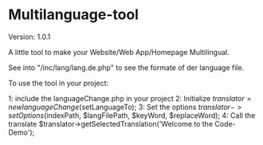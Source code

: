 # Multilanguage-tool
Version: 1.0.1

A little tool to make your Website/Web App/Homepage Multilingual.

See into "/inc/lang/lang.de.php" to see the formate of der language file.

To use the tool in your project:

1:  include the languageChange.php in your project
2:  Initialize $translator = new languageChange($setLanguageTo);
3:  Set the options $translator->setOptions($indexPath, $langFilePath, $keyWord, $replaceWord);
4:  Call the translate $translator->getSelectedTranslation('Welcome to the Code-Demo');
